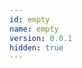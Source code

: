 ```yaml
---
id: empty
name: empty
version: 0.0.1
hidden: true
---
```


<!-- Do not delete this file, required for EC, you an ignore this file -->
